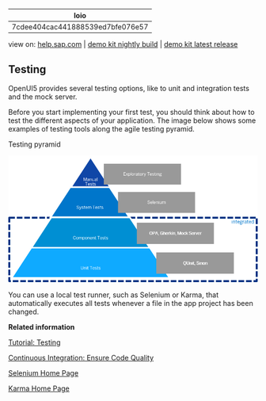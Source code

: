 | loio |
| -----|
| 7cdee404cac441888539ed7bfe076e57 |

<div id="loio">

view on: [help.sap.com](https://help.sap.com/viewer/DRAFT/3237636b137e43519a20ad5513c49ccb/latest/en-US/7cdee404cac441888539ed7bfe076e57.html) | [demo kit nightly build](https://openui5nightly.hana.ondemand.com/#/topic/7cdee404cac441888539ed7bfe076e57) | [demo kit latest release](https://openui5.hana.ondemand.com/#/topic/7cdee404cac441888539ed7bfe076e57)</div>
<!-- loio7cdee404cac441888539ed7bfe076e57 -->

## Testing

OpenUI5 provides several testing options, like to unit and integration tests and the mock server.

Before you start implementing your first test, you should think about how to test the different aspects of your application. The image below shows some examples of testing tools along the agile testing pyramid.

   
  
Testing pyramid<a name="loio7cdee404cac441888539ed7bfe076e57__fig_u2g_t2y_2t"/>

 ![](loio88758c3b4ad94e9ca6508d106fe66972_LowRes.png "Testing pyramid") 

You can use a local test runner, such as Selenium or Karma, that automatically executes all tests whenever a file in the app project has been changed.

**Related information**  


[Tutorial: Testing](Testing_291c912.md)

[Continuous Integration: Ensure Code Quality](Continuous_Integration_Ensure_Code_Quality__fe7a158.md)

[Selenium Home Page](http://docs.seleniumhq.org/)

[Karma Home Page](https://www.npmjs.com/package/karma)

